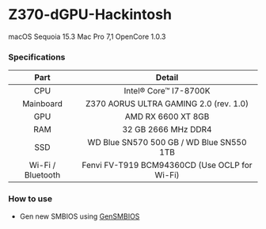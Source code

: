 # Z370-dGPU-Hackintosh
macOS Sequoia 15.3
Mac Pro 7,1
OpenCore 1.0.3

### Specifications
|Part|Detail|
| :---: | :---: |
|CPU|Intel® Core™ I7-8700K|
|Mainboard|Z370 AORUS ULTRA GAMING 2.0 (rev. 1.0)|
|GPU|AMD RX 6600 XT 8GB|
|RAM|32 GB 2666 MHz DDR4|
|SSD|WD Blue SN570 500 GB / WD Blue SN550 1TB|
|Wi-Fi / Bluetooth|Fenvi FV-T919 BCM94360CD (Use OCLP for Wi-Fi)|

### How to use
- Gen new SMBIOS using [GenSMBIOS](https://github.com/corpnewt/GenSMBIOS)

